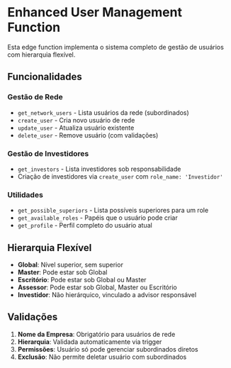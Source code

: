 # Enhanced User Management Function

Esta edge function implementa o sistema completo de gestão de usuários com hierarquia flexível.

## Funcionalidades

### Gestão de Rede
- `get_network_users` - Lista usuários da rede (subordinados)
- `create_user` - Cria novo usuário de rede
- `update_user` - Atualiza usuário existente
- `delete_user` - Remove usuário (com validações)

### Gestão de Investidores
- `get_investors` - Lista investidores sob responsabilidade
- Criação de investidores via `create_user` com `role_name: 'Investidor'`

### Utilidades
- `get_possible_superiors` - Lista possíveis superiores para um role
- `get_available_roles` - Papéis que o usuário pode criar
- `get_profile` - Perfil completo do usuário atual

## Hierarquia Flexível

- **Global**: Nível superior, sem superior
- **Master**: Pode estar sob Global
- **Escritório**: Pode estar sob Global ou Master
- **Assessor**: Pode estar sob Global, Master ou Escritório
- **Investidor**: Não hierárquico, vinculado a advisor responsável

## Validações

1. **Nome da Empresa**: Obrigatório para usuários de rede
2. **Hierarquia**: Validada automaticamente via trigger
3. **Permissões**: Usuário só pode gerenciar subordinados diretos
4. **Exclusão**: Não permite deletar usuário com subordinados
